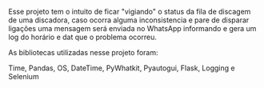 Esse projeto tem o intuito de ficar "vigiando" o status da fila de discagem de uma discadora, caso ocorra alguma inconsistencia e pare de disparar ligações uma mensagem será enviada no WhatsApp informando e 
gera um log do horário e dat que o problema ocorreu.

As bibliotecas utilizadas nesse projeto foram:

Time, Pandas, OS, DateTime, PyWhatkit, Pyautogui, Flask, Logging e Selenium
